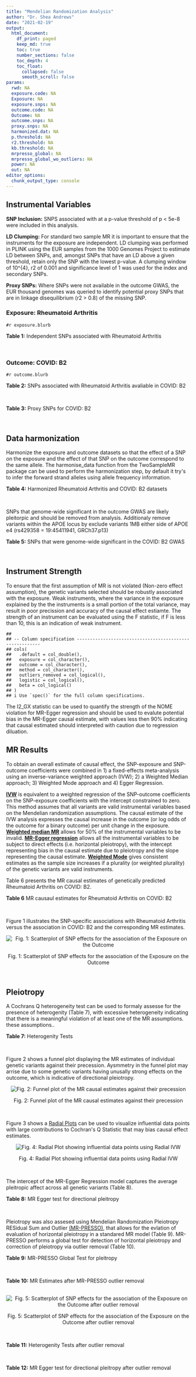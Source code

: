 ```yaml
---
title: "Mendelian Randomization Analysis"
author: "Dr. Shea Andrews"
date: "2021-02-19"
output:
  html_document:
    df_print: paged
    keep_md: true
    toc: true
    number_sections: false
    toc_depth: 4
    toc_float:
      collapsed: false
      smooth_scroll: false
params:
  rwd: NA
  exposure.code: NA
  Exposure: NA
  exposure.snps: NA
  outcome.code: NA
  Outcome: NA
  outcome.snps: NA
  proxy.snps: NA
  harmonized.dat: NA
  p.threshold: NA
  r2.threshold: NA
  kb.threshold: NA
  mrpresso_global: NA
  mrpresso_global_wo_outliers: NA
  power: NA
  out: NA
editor_options:
  chunk_output_type: console
---
```







## Instrumental Variables
**SNP Inclusion:** SNPS associated with at a p-value threshold of p < 5e-8 were included in this analysis.
<br>

**LD Clumping:** For standard two sample MR it is important to ensure that the instruments for the exposure are independent. LD clumping was performed in PLINK using the EUR samples from the 1000 Genomes Project to estimate LD between SNPs, and, amongst SNPs that have an LD above a given threshold, retain only the SNP with the lowest p-value. A clumping window of 10^{4}, r2 of 0.001 and significance level of 1 was used for the index and secondary SNPs.
<br>

**Proxy SNPs:** Where SNPs were not available in the outcome GWAS, the EUR thousand genomes was queried to identify potential proxy SNPs that are in linkage disequilibrium (r2 > 0.8) of the missing SNP.
<br>

### Exposure: Rheumatoid Arthritis
`#r exposure.blurb`
<br>

**Table 1:** Independent SNPs associated with Rheumatoid Arthritis
<div data-pagedtable="false">
  <script data-pagedtable-source type="application/json">
{"columns":[{"label":["SNP"],"name":[1],"type":["chr"],"align":["left"]},{"label":["CHROM"],"name":[2],"type":["dbl"],"align":["right"]},{"label":["POS"],"name":[3],"type":["dbl"],"align":["right"]},{"label":["REF"],"name":[4],"type":["chr"],"align":["left"]},{"label":["ALT"],"name":[5],"type":["chr"],"align":["left"]},{"label":["AF"],"name":[6],"type":["dbl"],"align":["right"]},{"label":["BETA"],"name":[7],"type":["dbl"],"align":["right"]},{"label":["SE"],"name":[8],"type":["dbl"],"align":["right"]},{"label":["Z"],"name":[9],"type":["dbl"],"align":["right"]},{"label":["P"],"name":[10],"type":["dbl"],"align":["right"]},{"label":["N"],"name":[11],"type":["dbl"],"align":["right"]},{"label":["TRAIT"],"name":[12],"type":["chr"],"align":["left"]}],"data":[{"1":"rs187786174","2":"1","3":"2523811","4":"G","5":"A","6":"0.0204778","7":"-0.11653382","8":"0.015306122","9":"-7.613543","10":"2.2e-10","11":"58284","12":"Rheumatoid_Arthritis"},{"1":"rs2240336","2":"1","3":"17674402","4":"C","5":"T","6":"0.3954930","7":"-0.10536052","8":"0.015306122","9":"-6.883554","10":"1.4e-09","11":"58284","12":"Rheumatoid_Arthritis"},{"1":"rs28411352","2":"1","3":"38278579","4":"C","5":"T","6":"0.2434500","7":"0.10436002","8":"0.022959184","9":"4.545458","10":"5.2e-09","11":"58284","12":"Rheumatoid_Arthritis"},{"1":"rs2476601","2":"1","3":"114377568","4":"A","5":"G","6":"0.8679250","7":"-0.59332700","8":"0.043367347","9":"-13.681400","10":"1.6e-149","11":"58284","12":"Rheumatoid_Arthritis"},{"1":"rs61828284","2":"1","3":"173299743","4":"C","5":"T","6":"0.0550693","7":"-0.19845094","8":"0.028061224","9":"-7.072070","10":"8.7e-09","11":"58284","12":"Rheumatoid_Arthritis"},{"1":"rs34695944","2":"2","3":"61124850","4":"T","5":"C","6":"0.3807150","7":"0.11653400","8":"0.015306122","9":"7.613540","10":"4.4e-14","11":"58284","12":"Rheumatoid_Arthritis"},{"1":"rs2661798","2":"2","3":"65635688","4":"A","5":"T","6":"0.3834450","7":"0.09431070","8":"0.015306122","9":"6.161630","10":"1.1e-09","11":"58284","12":"Rheumatoid_Arthritis"},{"1":"rs9653442","2":"2","3":"100825367","4":"C","5":"T","6":"0.5316020","7":"-0.10536052","8":"0.015306122","9":"-6.883554","10":"3.6e-12","11":"58284","12":"Rheumatoid_Arthritis"},{"1":"rs13426947","2":"2","3":"191933254","4":"G","5":"A","6":"0.1827410","7":"0.13102826","8":"0.022959184","9":"5.707009","10":"2.4e-12","11":"58284","12":"Rheumatoid_Arthritis"},{"1":"rs3087243","2":"2","3":"204738919","4":"G","5":"A","6":"0.3997100","7":"-0.13926207","8":"0.015306122","9":"-9.098455","10":"9.2e-20","11":"58284","12":"Rheumatoid_Arthritis"},{"1":"rs4452313","2":"3","3":"17047032","4":"A","5":"T","6":"0.2911230","7":"0.10536100","8":"0.015306122","9":"6.883550","10":"2.7e-10","11":"58284","12":"Rheumatoid_Arthritis"},{"1":"rs9310852","2":"3","3":"27784997","4":"A","5":"G","6":"0.4663500","7":"0.08338160","8":"0.015306122","9":"5.447600","10":"3.2e-08","11":"58284","12":"Rheumatoid_Arthritis"},{"1":"rs73081554","2":"3","3":"58302935","4":"C","5":"T","6":"0.0746377","7":"0.16551444","8":"0.035714286","9":"4.634404","10":"4.7e-08","11":"58284","12":"Rheumatoid_Arthritis"},{"1":"rs34046593","2":"4","3":"26111593","4":"G","5":"A","6":"0.2991580","7":"0.13976194","8":"0.020408163","9":"6.848335","10":"9.2e-17","11":"58284","12":"Rheumatoid_Arthritis"},{"1":"rs7731626","2":"5","3":"55444683","4":"G","5":"A","6":"0.3155110","7":"-0.19845094","8":"0.017857143","9":"-11.113253","10":"7.9e-23","11":"58284","12":"Rheumatoid_Arthritis"},{"1":"rs2561477","2":"5","3":"102608924","4":"G","5":"A","6":"0.3092130","7":"-0.10536052","8":"0.015306122","9":"-6.883554","10":"5.2e-10","11":"58284","12":"Rheumatoid_Arthritis"},{"1":"rs75599496","2":"6","3":"29205139","4":"G","5":"A","6":"0.0732724","7":"0.26236426","8":"0.038265306","9":"6.856453","10":"9.3e-18","11":"58284","12":"Rheumatoid_Arthritis"},{"1":"rs73432769","2":"6","3":"30716170","4":"C","5":"T","6":"0.0184850","7":"0.35065687","8":"0.066326531","9":"5.286827","10":"2.3e-13","11":"58284","12":"Rheumatoid_Arthritis"},{"1":"rs7754520","2":"6","3":"31906505","4":"C","5":"T","6":"0.0691295","7":"-0.57981850","8":"0.017857143","9":"-32.469836","10":"2.5e-75","11":"58284","12":"Rheumatoid_Arthritis"},{"1":"rs9296009","2":"6","3":"32114515","4":"A","5":"T","6":"0.1878170","7":"0.59783700","8":"0.007653061","9":"78.117400","10":"1.0e-250","11":"58284","12":"Rheumatoid_Arthritis"},{"1":"rs2858329","2":"6","3":"32658801","4":"A","5":"G","6":"0.4728350","7":"0.47803600","8":"0.010204082","9":"46.847500","10":"4.9e-204","11":"58284","12":"Rheumatoid_Arthritis"},{"1":"rs9277398","2":"6","3":"33051280","4":"T","5":"C","6":"0.2576700","7":"-0.35065700","8":"0.025510204","9":"-13.745700","10":"1.3e-86","11":"58284","12":"Rheumatoid_Arthritis"},{"1":"rs9277956","2":"6","3":"33211790","4":"G","5":"C","6":"0.1124360","7":"0.24846100","8":"0.017857143","9":"13.913800","10":"1.1e-32","11":"58284","12":"Rheumatoid_Arthritis"},{"1":"rs3799963","2":"6","3":"44231479","4":"G","5":"C","6":"0.0456204","7":"0.28768200","8":"0.038265306","9":"7.518090","10":"3.3e-08","11":"58284","12":"Rheumatoid_Arthritis"},{"1":"rs17264332","2":"6","3":"138005515","4":"A","5":"G","6":"0.2031930","7":"0.16251900","8":"0.015306122","9":"10.617900","10":"7.1e-19","11":"58284","12":"Rheumatoid_Arthritis"},{"1":"rs212389","2":"6","3":"159489791","4":"G","5":"A","6":"0.6965900","7":"0.09531018","8":"0.017857143","9":"5.337370","10":"1.1e-09","11":"58284","12":"Rheumatoid_Arthritis"},{"1":"rs1571878","2":"6","3":"167540842","4":"C","5":"T","6":"0.5631370","7":"-0.11653382","8":"0.012755102","9":"-9.136251","10":"4.9e-15","11":"58284","12":"Rheumatoid_Arthritis"},{"1":"rs3778753","2":"7","3":"128580042","4":"A","5":"G","6":"0.4340900","7":"0.11653400","8":"0.012755102","9":"9.136250","10":"4.2e-12","11":"58284","12":"Rheumatoid_Arthritis"},{"1":"rs11574914","2":"9","3":"34710338","4":"G","5":"A","6":"0.2992700","7":"0.12221763","8":"0.017857143","9":"6.844187","10":"1.5e-13","11":"58284","12":"Rheumatoid_Arthritis"},{"1":"rs10985070","2":"9","3":"123636121","4":"C","5":"A","6":"0.5272530","7":"-0.08338161","8":"0.015306122","9":"-5.447598","10":"1.7e-08","11":"58284","12":"Rheumatoid_Arthritis"},{"1":"rs706778","2":"10","3":"6098949","4":"C","5":"T","6":"0.4382760","7":"0.10436002","8":"0.017857143","9":"5.844161","10":"7.1e-12","11":"58284","12":"Rheumatoid_Arthritis"},{"1":"rs537544","2":"10","3":"8108382","4":"C","5":"T","6":"0.6293170","7":"-0.11653382","8":"0.015306122","9":"-7.613543","10":"8.0e-11","11":"58284","12":"Rheumatoid_Arthritis"},{"1":"rs12764378","2":"10","3":"63800004","4":"G","5":"A","6":"0.1825770","7":"0.13102826","8":"0.020408163","9":"6.420385","10":"1.9e-13","11":"58284","12":"Rheumatoid_Arthritis"},{"1":"rs10790268","2":"11","3":"118729391","4":"A","5":"G","6":"0.7762200","7":"0.16251900","8":"0.017857143","9":"9.101060","10":"3.3e-15","11":"58284","12":"Rheumatoid_Arthritis"},{"1":"rs9603608","2":"13","3":"40318819","4":"A","5":"C","6":"0.3852190","7":"-0.10436000","8":"0.017857143","9":"-5.844160","10":"7.6e-11","11":"58284","12":"Rheumatoid_Arthritis"},{"1":"rs8032939","2":"15","3":"38834033","4":"T","5":"C","6":"0.2649730","7":"0.11653400","8":"0.015306122","9":"7.613540","10":"2.4e-12","11":"58284","12":"Rheumatoid_Arthritis"},{"1":"rs8026898","2":"15","3":"69991417","4":"G","5":"A","6":"0.2595490","7":"0.14842001","8":"0.017857143","9":"8.311520","10":"2.4e-17","11":"58284","12":"Rheumatoid_Arthritis"},{"1":"rs13330176","2":"16","3":"86019087","4":"T","5":"A","6":"0.2022250","7":"0.11332869","8":"0.022959184","9":"4.936094","10":"9.0e-09","11":"58284","12":"Rheumatoid_Arthritis"},{"1":"rs59716545","2":"17","3":"38031857","4":"T","5":"G","6":"0.4167600","7":"0.09431070","8":"0.015306122","9":"6.161630","10":"2.0e-09","11":"58284","12":"Rheumatoid_Arthritis"},{"1":"rs592390","2":"18","3":"12822314","4":"T","5":"C","6":"0.4455140","7":"-0.09531020","8":"0.017857143","9":"-5.337370","10":"3.8e-09","11":"58284","12":"Rheumatoid_Arthritis"},{"1":"rs74956615","2":"19","3":"10427721","4":"T","5":"A","6":"0.0428850","7":"-0.37106368","8":"0.033163265","9":"-11.188997","10":"3.3e-16","11":"58284","12":"Rheumatoid_Arthritis"},{"1":"rs4239702","2":"20","3":"44749251","4":"T","5":"C","6":"0.7548950","7":"0.13926200","8":"0.015306122","9":"9.098460","10":"4.2e-14","11":"58284","12":"Rheumatoid_Arthritis"},{"1":"rs8133843","2":"21","3":"36738242","4":"G","5":"A","6":"0.6307830","7":"0.09531018","8":"0.020408163","9":"4.670199","10":"6.0e-09","11":"58284","12":"Rheumatoid_Arthritis"},{"1":"rs225433","2":"21","3":"43809418","4":"C","5":"G","6":"0.2398330","7":"-0.12783337","8":"0.020408163","9":"-6.263835","10":"1.8e-08","11":"58284","12":"Rheumatoid_Arthritis"},{"1":"rs2069235","2":"22","3":"39747780","4":"G","5":"A","6":"0.3169090","7":"0.10436002","8":"0.017857143","9":"5.844161","10":"3.0e-10","11":"58284","12":"Rheumatoid_Arthritis"}],"options":{"columns":{"min":{},"max":[10]},"rows":{"min":[10],"max":[10]},"pages":{}}}
  </script>
</div>
<br>

### Outcome: COVID: B2
`#r outcome.blurb`
<br>

**Table 2:** SNPs associated with Rheumatoid Arthritis avaliable in COVID: B2
<div data-pagedtable="false">
  <script data-pagedtable-source type="application/json">
{"columns":[{"label":["SNP"],"name":[1],"type":["chr"],"align":["left"]},{"label":["CHROM"],"name":[2],"type":["dbl"],"align":["right"]},{"label":["POS"],"name":[3],"type":["dbl"],"align":["right"]},{"label":["REF"],"name":[4],"type":["chr"],"align":["left"]},{"label":["ALT"],"name":[5],"type":["chr"],"align":["left"]},{"label":["AF"],"name":[6],"type":["dbl"],"align":["right"]},{"label":["BETA"],"name":[7],"type":["dbl"],"align":["right"]},{"label":["SE"],"name":[8],"type":["dbl"],"align":["right"]},{"label":["Z"],"name":[9],"type":["dbl"],"align":["right"]},{"label":["P"],"name":[10],"type":["dbl"],"align":["right"]},{"label":["N"],"name":[11],"type":["dbl"],"align":["right"]},{"label":["TRAIT"],"name":[12],"type":["chr"],"align":["left"]}],"data":[{"1":"rs2240336","2":"1","3":"17674402","4":"C","5":"T","6":"0.41500","7":"0.02894000","8":"0.020266","9":"1.42800750","10":"1.533e-01","11":"1557411","12":"COVID_B2__EUR_w/o_UKBB"},{"1":"rs28411352","2":"1","3":"38278579","4":"C","5":"T","6":"0.25710","7":"-0.07038800","8":"0.023744","9":"-2.96445418","10":"3.032e-03","11":"1557411","12":"COVID_B2__EUR_w/o_UKBB"},{"1":"rs2476601","2":"1","3":"114377568","4":"A","5":"G","6":"0.88150","7":"-0.00410340","8":"0.037899","9":"-0.10827199","10":"9.138e-01","11":"1554809","12":"COVID_B2__EUR_w/o_UKBB"},{"1":"rs61828284","2":"1","3":"173299743","4":"C","5":"T","6":"0.07171","7":"0.03184500","8":"0.039204","9":"0.81228956","10":"4.166e-01","11":"1556790","12":"COVID_B2__EUR_w/o_UKBB"},{"1":"rs34695944","2":"2","3":"61124850","4":"T","5":"C","6":"0.36140","7":"-0.01374700","8":"0.020805","9":"-0.66075463","10":"5.088e-01","11":"1557411","12":"COVID_B2__EUR_w/o_UKBB"},{"1":"rs2661798","2":"2","3":"65635688","4":"A","5":"T","6":"0.42630","7":"-0.05113900","8":"0.023510","9":"-2.17520204","10":"2.962e-02","11":"1546734","12":"COVID_B2__EUR_w/o_UKBB"},{"1":"rs9653442","2":"2","3":"100825367","4":"C","5":"T","6":"0.53450","7":"-0.03000300","8":"0.020086","9":"-1.49372697","10":"1.352e-01","11":"1557411","12":"COVID_B2__EUR_w/o_UKBB"},{"1":"rs13426947","2":"2","3":"191933254","4":"G","5":"A","6":"0.20060","7":"0.01735200","8":"0.025041","9":"0.69294357","10":"4.883e-01","11":"1557411","12":"COVID_B2__EUR_w/o_UKBB"},{"1":"rs3087243","2":"2","3":"204738919","4":"G","5":"A","6":"0.41410","7":"-0.03415200","8":"0.019984","9":"-1.70896717","10":"8.746e-02","11":"1556798","12":"COVID_B2__EUR_w/o_UKBB"},{"1":"rs4452313","2":"3","3":"17047032","4":"A","5":"T","6":"0.29760","7":"-0.02156400","8":"0.021537","9":"-1.00125366","10":"3.167e-01","11":"1557411","12":"COVID_B2__EUR_w/o_UKBB"},{"1":"rs9310852","2":"3","3":"27784997","4":"A","5":"G","6":"0.46250","7":"-0.00385770","8":"0.022968","9":"-0.16795977","10":"8.666e-01","11":"1547355","12":"COVID_B2__EUR_w/o_UKBB"},{"1":"rs73081554","2":"3","3":"58302935","4":"C","5":"T","6":"0.06874","7":"-0.02933700","8":"0.048565","9":"-0.60407701","10":"5.458e-01","11":"1547355","12":"COVID_B2__EUR_w/o_UKBB"},{"1":"rs34046593","2":"4","3":"26111593","4":"G","5":"A","6":"0.29980","7":"0.03094600","8":"0.024306","9":"1.27318358","10":"2.029e-01","11":"1547355","12":"COVID_B2__EUR_w/o_UKBB"},{"1":"rs7731626","2":"5","3":"55444683","4":"G","5":"A","6":"0.35440","7":"0.00047532","8":"0.021404","9":"0.02220706","10":"9.823e-01","11":"1556177","12":"COVID_B2__EUR_w/o_UKBB"},{"1":"rs2561477","2":"5","3":"102608924","4":"G","5":"A","6":"0.31260","7":"0.01215700","8":"0.024499","9":"0.49622434","10":"6.197e-01","11":"1547355","12":"COVID_B2__EUR_w/o_UKBB"},{"1":"rs75599496","2":"6","3":"29205139","4":"G","5":"A","6":"0.06636","7":"-0.02868000","8":"0.045501","9":"-0.63031582","10":"5.285e-01","11":"1557411","12":"COVID_B2__EUR_w/o_UKBB"},{"1":"rs73432769","2":"6","3":"30716170","4":"C","5":"T","6":"0.02296","7":"0.04534000","8":"0.064339","9":"0.70470477","10":"4.810e-01","11":"1557411","12":"COVID_B2__EUR_w/o_UKBB"},{"1":"rs7754520","2":"6","3":"31906505","4":"C","5":"T","6":"0.08530","7":"0.03086500","8":"0.034632","9":"0.89122777","10":"3.728e-01","11":"1556798","12":"COVID_B2__EUR_w/o_UKBB"},{"1":"rs9296009","2":"6","3":"32114515","4":"A","5":"T","6":"0.20770","7":"0.00922050","8":"0.030247","9":"0.30484015","10":"7.605e-01","11":"1547355","12":"COVID_B2__EUR_w/o_UKBB"},{"1":"rs9277398","2":"6","3":"33051280","4":"T","5":"C","6":"0.28760","7":"0.04561800","8":"0.026159","9":"1.74387400","10":"8.117e-02","11":"1543793","12":"COVID_B2__EUR_w/o_UKBB"},{"1":"rs9277956","2":"6","3":"33211790","4":"G","5":"C","6":"0.14580","7":"-0.00423170","8":"0.032223","9":"-0.13132545","10":"8.955e-01","11":"1308023","12":"COVID_B2__EUR_w/o_UKBB"},{"1":"rs3799963","2":"6","3":"44231479","4":"G","5":"C","6":"0.04596","7":"-0.06932200","8":"0.062087","9":"-1.11653003","10":"2.642e-01","11":"1546742","12":"COVID_B2__EUR_w/o_UKBB"},{"1":"rs17264332","2":"6","3":"138005515","4":"A","5":"G","6":"0.20130","7":"-0.01238600","8":"0.024989","9":"-0.49565809","10":"6.201e-01","11":"1557411","12":"COVID_B2__EUR_w/o_UKBB"},{"1":"rs212389","2":"6","3":"159489791","4":"G","5":"A","6":"0.64570","7":"0.01298700","8":"0.020885","9":"0.62183385","10":"5.341e-01","11":"1556798","12":"COVID_B2__EUR_w/o_UKBB"},{"1":"rs1571878","2":"6","3":"167540842","4":"C","5":"T","6":"0.55510","7":"-0.01472700","8":"0.020384","9":"-0.72247841","10":"4.700e-01","11":"1556790","12":"COVID_B2__EUR_w/o_UKBB"},{"1":"rs3778753","2":"7","3":"128580042","4":"A","5":"G","6":"0.46040","7":"0.01778200","8":"0.023411","9":"0.75955747","10":"4.475e-01","11":"1546742","12":"COVID_B2__EUR_w/o_UKBB"},{"1":"rs11574914","2":"9","3":"34710338","4":"G","5":"A","6":"0.31760","7":"-0.01230800","8":"0.024761","9":"-0.49707201","10":"6.191e-01","11":"1529761","12":"COVID_B2__EUR_w/o_UKBB"},{"1":"rs10985070","2":"9","3":"123636121","4":"C","5":"A","6":"0.55540","7":"0.04156400","8":"0.023030","9":"1.80477638","10":"7.111e-02","11":"1547355","12":"COVID_B2__EUR_w/o_UKBB"},{"1":"rs706778","2":"10","3":"6098949","4":"C","5":"T","6":"0.43040","7":"0.02217100","8":"0.020283","9":"1.09308288","10":"2.744e-01","11":"1557411","12":"COVID_B2__EUR_w/o_UKBB"},{"1":"rs537544","2":"10","3":"8108382","4":"C","5":"T","6":"0.61600","7":"0.00437910","8":"0.024061","9":"0.18199992","10":"8.556e-01","11":"1546121","12":"COVID_B2__EUR_w/o_UKBB"},{"1":"rs12764378","2":"10","3":"63800004","4":"G","5":"A","6":"0.21090","7":"-0.01771400","8":"0.023749","9":"-0.74588404","10":"4.557e-01","11":"1557411","12":"COVID_B2__EUR_w/o_UKBB"},{"1":"rs10790268","2":"11","3":"118729391","4":"A","5":"G","6":"0.80180","7":"-0.01062300","8":"0.026064","9":"-0.40757366","10":"6.836e-01","11":"1554795","12":"COVID_B2__EUR_w/o_UKBB"},{"1":"rs9603608","2":"13","3":"40318819","4":"A","5":"C","6":"0.34730","7":"-0.02857400","8":"0.022009","9":"-1.29828706","10":"1.942e-01","11":"1554795","12":"COVID_B2__EUR_w/o_UKBB"},{"1":"rs8032939","2":"15","3":"38834033","4":"T","5":"C","6":"0.25270","7":"-0.02356800","8":"0.022832","9":"-1.03223546","10":"3.020e-01","11":"1557411","12":"COVID_B2__EUR_w/o_UKBB"},{"1":"rs8026898","2":"15","3":"69991417","4":"G","5":"A","6":"0.26910","7":"0.01192300","8":"0.022507","9":"0.52974630","10":"5.963e-01","11":"1557411","12":"COVID_B2__EUR_w/o_UKBB"},{"1":"rs13330176","2":"16","3":"86019087","4":"T","5":"A","6":"0.21810","7":"0.01597400","8":"0.027893","9":"0.57268849","10":"5.668e-01","11":"1547355","12":"COVID_B2__EUR_w/o_UKBB"},{"1":"rs59716545","2":"17","3":"38031857","4":"T","5":"G","6":"0.45160","7":"0.02946500","8":"0.020894","9":"1.41021346","10":"1.585e-01","11":"847860","12":"COVID_B2__EUR_w/o_UKBB"},{"1":"rs592390","2":"18","3":"12822314","4":"T","5":"C","6":"0.45280","7":"0.02667000","8":"0.020221","9":"1.31892587","10":"1.872e-01","11":"1557411","12":"COVID_B2__EUR_w/o_UKBB"},{"1":"rs74956615","2":"19","3":"10427721","4":"T","5":"A","6":"0.04798","7":"0.34195000","8":"0.046164","9":"7.40728706","10":"1.290e-13","11":"1264172","12":"COVID_B2__EUR_w/o_UKBB"},{"1":"rs4239702","2":"20","3":"44749251","4":"T","5":"C","6":"0.72070","7":"-0.00062131","8":"0.021995","9":"-0.02824778","10":"9.775e-01","11":"1557411","12":"COVID_B2__EUR_w/o_UKBB"},{"1":"rs8133843","2":"21","3":"36738242","4":"G","5":"A","6":"0.61870","7":"0.03377600","8":"0.023704","9":"1.42490719","10":"1.542e-01","11":"1546734","12":"COVID_B2__EUR_w/o_UKBB"},{"1":"rs225433","2":"21","3":"43809418","4":"C","5":"G","6":"0.22010","7":"-0.04377200","8":"0.032837","9":"-1.33300850","10":"1.825e-01","11":"1525911","12":"COVID_B2__EUR_w/o_UKBB"},{"1":"rs2069235","2":"22","3":"39747780","4":"G","5":"A","6":"0.30030","7":"-0.01777000","8":"0.022189","9":"-0.80084727","10":"4.232e-01","11":"1557411","12":"COVID_B2__EUR_w/o_UKBB"},{"1":"rs187786174","2":"NA","3":"NA","4":"NA","5":"NA","6":"NA","7":"NA","8":"NA","9":"NA","10":"NA","11":"NA","12":"NA"},{"1":"rs2858329","2":"NA","3":"NA","4":"NA","5":"NA","6":"NA","7":"NA","8":"NA","9":"NA","10":"NA","11":"NA","12":"NA"}],"options":{"columns":{"min":{},"max":[10]},"rows":{"min":[10],"max":[10]},"pages":{}}}
  </script>
</div>
<br>

**Table 3:** Proxy SNPs for COVID: B2
<div data-pagedtable="false">
  <script data-pagedtable-source type="application/json">
{"columns":[{"label":["target_snp"],"name":[1],"type":["chr"],"align":["left"]},{"label":["proxy_snp"],"name":[2],"type":["chr"],"align":["left"]},{"label":["ld.r2"],"name":[3],"type":["dbl"],"align":["right"]},{"label":["Dprime"],"name":[4],"type":["dbl"],"align":["right"]},{"label":["PHASE"],"name":[5],"type":["chr"],"align":["left"]},{"label":["X12"],"name":[6],"type":["lgl"],"align":["right"]},{"label":["CHROM"],"name":[7],"type":["dbl"],"align":["right"]},{"label":["POS"],"name":[8],"type":["dbl"],"align":["right"]},{"label":["REF.proxy"],"name":[9],"type":["chr"],"align":["left"]},{"label":["ALT.proxy"],"name":[10],"type":["chr"],"align":["left"]},{"label":["AF"],"name":[11],"type":["dbl"],"align":["right"]},{"label":["BETA"],"name":[12],"type":["dbl"],"align":["right"]},{"label":["SE"],"name":[13],"type":["dbl"],"align":["right"]},{"label":["Z"],"name":[14],"type":["dbl"],"align":["right"]},{"label":["P"],"name":[15],"type":["dbl"],"align":["right"]},{"label":["N"],"name":[16],"type":["dbl"],"align":["right"]},{"label":["TRAIT"],"name":[17],"type":["chr"],"align":["left"]},{"label":["ref"],"name":[18],"type":["chr"],"align":["left"]},{"label":["ref.proxy"],"name":[19],"type":["chr"],"align":["left"]},{"label":["alt"],"name":[20],"type":["chr"],"align":["left"]},{"label":["alt.proxy"],"name":[21],"type":["chr"],"align":["left"]},{"label":["ALT"],"name":[22],"type":["chr"],"align":["left"]},{"label":["REF"],"name":[23],"type":["chr"],"align":["left"]},{"label":["proxy.outcome"],"name":[24],"type":["lgl"],"align":["right"]}],"data":[{"1":"rs187786174","2":"rs745368","3":"0.990767","4":"1","5":"AT/GC","6":"NA","7":"1","8":"2524205","9":"C","10":"T","11":"0.3208","12":"0.002967","13":"0.022345","14":"0.1327814","15":"0.8944","16":"1554182","17":"COVID_B2__EUR_w/o_UKBB","18":"A","19":"T","20":"G","21":"C","22":"A","23":"G","24":"TRUE"},{"1":"rs2858329","2":"rs9275101","3":"0.988131","4":"1","5":"AG/GA","6":"NA","7":"6","8":"32649355","9":"G","10":"A","11":"0.4667","12":"-0.021067","13":"0.024265","14":"-0.8682052","15":"0.3853","16":"1543793","17":"COVID_B2__EUR_w/o_UKBB","18":"A","19":"G","20":"G","21":"A","22":"G","23":"A","24":"TRUE"}],"options":{"columns":{"min":{},"max":[10]},"rows":{"min":[10],"max":[10]},"pages":{}}}
  </script>
</div>
<br>

## Data harmonization
Harmonize the exposure and outcome datasets so that the effect of a SNP on the exposure and the effect of that SNP on the outcome correspond to the same allele. The harmonise_data function from the TwoSampleMR package can be used to perform the harmonization step, by default it try's to infer the forward strand alleles using allele frequency information.
<br>

**Table 4:** Harmonized Rheumatoid Arthritis and COVID: B2 datasets
<div data-pagedtable="false">
  <script data-pagedtable-source type="application/json">
{"columns":[{"label":["SNP"],"name":[1],"type":["chr"],"align":["left"]},{"label":["effect_allele.exposure"],"name":[2],"type":["chr"],"align":["left"]},{"label":["other_allele.exposure"],"name":[3],"type":["chr"],"align":["left"]},{"label":["effect_allele.outcome"],"name":[4],"type":["chr"],"align":["left"]},{"label":["other_allele.outcome"],"name":[5],"type":["chr"],"align":["left"]},{"label":["beta.exposure"],"name":[6],"type":["dbl"],"align":["right"]},{"label":["beta.outcome"],"name":[7],"type":["dbl"],"align":["right"]},{"label":["eaf.exposure"],"name":[8],"type":["dbl"],"align":["right"]},{"label":["eaf.outcome"],"name":[9],"type":["dbl"],"align":["right"]},{"label":["remove"],"name":[10],"type":["lgl"],"align":["right"]},{"label":["palindromic"],"name":[11],"type":["lgl"],"align":["right"]},{"label":["ambiguous"],"name":[12],"type":["lgl"],"align":["right"]},{"label":["id.outcome"],"name":[13],"type":["chr"],"align":["left"]},{"label":["chr.outcome"],"name":[14],"type":["dbl"],"align":["right"]},{"label":["pos.outcome"],"name":[15],"type":["dbl"],"align":["right"]},{"label":["se.outcome"],"name":[16],"type":["dbl"],"align":["right"]},{"label":["z.outcome"],"name":[17],"type":["dbl"],"align":["right"]},{"label":["pval.outcome"],"name":[18],"type":["dbl"],"align":["right"]},{"label":["samplesize.outcome"],"name":[19],"type":["dbl"],"align":["right"]},{"label":["outcome"],"name":[20],"type":["chr"],"align":["left"]},{"label":["mr_keep.outcome"],"name":[21],"type":["lgl"],"align":["right"]},{"label":["pval_origin.outcome"],"name":[22],"type":["chr"],"align":["left"]},{"label":["chr.exposure"],"name":[23],"type":["dbl"],"align":["right"]},{"label":["pos.exposure"],"name":[24],"type":["dbl"],"align":["right"]},{"label":["se.exposure"],"name":[25],"type":["dbl"],"align":["right"]},{"label":["z.exposure"],"name":[26],"type":["dbl"],"align":["right"]},{"label":["pval.exposure"],"name":[27],"type":["dbl"],"align":["right"]},{"label":["samplesize.exposure"],"name":[28],"type":["dbl"],"align":["right"]},{"label":["exposure"],"name":[29],"type":["chr"],"align":["left"]},{"label":["mr_keep.exposure"],"name":[30],"type":["lgl"],"align":["right"]},{"label":["pval_origin.exposure"],"name":[31],"type":["chr"],"align":["left"]},{"label":["id.exposure"],"name":[32],"type":["chr"],"align":["left"]},{"label":["action"],"name":[33],"type":["dbl"],"align":["right"]},{"label":["mr_keep"],"name":[34],"type":["lgl"],"align":["right"]},{"label":["pt"],"name":[35],"type":["dbl"],"align":["right"]},{"label":["pleitropy_keep"],"name":[36],"type":["lgl"],"align":["right"]},{"label":["mrpresso_RSSobs"],"name":[37],"type":["dbl"],"align":["right"]},{"label":["mrpresso_pval"],"name":[38],"type":["chr"],"align":["left"]},{"label":["mrpresso_keep"],"name":[39],"type":["lgl"],"align":["right"]}],"data":[{"1":"rs10790268","2":"G","3":"A","4":"G","5":"A","6":"0.16251900","7":"-0.01062300","8":"0.7762200","9":"0.80180","10":"FALSE","11":"FALSE","12":"FALSE","13":"17Xkwi","14":"11","15":"118729391","16":"0.026064","17":"-0.40757366","18":"6.836e-01","19":"1554795","20":"covidhgi2020B2v5alleurLeaveUKBB","21":"TRUE","22":"reported","23":"11","24":"118729391","25":"0.017857143","26":"9.101060","27":"3.3e-15","28":"58284","29":"Okada2014rartis","30":"TRUE","31":"reported","32":"WipfTq","33":"2","34":"TRUE","35":"5e-08","36":"TRUE","37":"1.472388e-05","38":"1","39":"TRUE"},{"1":"rs10985070","2":"A","3":"C","4":"A","5":"C","6":"-0.08338161","7":"0.04156400","8":"0.5272530","9":"0.55540","10":"FALSE","11":"FALSE","12":"FALSE","13":"17Xkwi","14":"9","15":"123636121","16":"0.023030","17":"1.80477638","18":"7.111e-02","19":"1547355","20":"covidhgi2020B2v5alleurLeaveUKBB","21":"TRUE","22":"reported","23":"9","24":"123636121","25":"0.015306122","26":"-5.447598","27":"1.7e-08","28":"58284","29":"Okada2014rartis","30":"TRUE","31":"reported","32":"WipfTq","33":"2","34":"TRUE","35":"5e-08","36":"TRUE","37":"1.462581e-03","38":"1","39":"TRUE"},{"1":"rs11574914","2":"A","3":"G","4":"A","5":"G","6":"0.12221763","7":"-0.01230800","8":"0.2992700","9":"0.31760","10":"FALSE","11":"FALSE","12":"FALSE","13":"17Xkwi","14":"9","15":"34710338","16":"0.024761","17":"-0.49707201","18":"6.191e-01","19":"1529761","20":"covidhgi2020B2v5alleurLeaveUKBB","21":"TRUE","22":"reported","23":"9","24":"34710338","25":"0.017857143","26":"6.844187","27":"1.5e-13","28":"58284","29":"Okada2014rartis","30":"TRUE","31":"reported","32":"WipfTq","33":"2","34":"TRUE","35":"5e-08","36":"TRUE","37":"5.226109e-05","38":"1","39":"TRUE"},{"1":"rs12764378","2":"A","3":"G","4":"A","5":"G","6":"0.13102826","7":"-0.01771400","8":"0.1825770","9":"0.21090","10":"FALSE","11":"FALSE","12":"FALSE","13":"17Xkwi","14":"10","15":"63800004","16":"0.023749","17":"-0.74588404","18":"4.557e-01","19":"1557411","20":"covidhgi2020B2v5alleurLeaveUKBB","21":"TRUE","22":"reported","23":"10","24":"63800004","25":"0.020408163","26":"6.420385","27":"1.9e-13","28":"58284","29":"Okada2014rartis","30":"TRUE","31":"reported","32":"WipfTq","33":"2","34":"TRUE","35":"5e-08","36":"TRUE","37":"1.522746e-04","38":"1","39":"TRUE"},{"1":"rs13330176","2":"A","3":"T","4":"A","5":"T","6":"0.11332869","7":"0.01597400","8":"0.2022250","9":"0.21810","10":"FALSE","11":"TRUE","12":"FALSE","13":"17Xkwi","14":"16","15":"86019087","16":"0.027893","17":"0.57268849","18":"5.668e-01","19":"1547355","20":"covidhgi2020B2v5alleurLeaveUKBB","21":"TRUE","22":"reported","23":"16","24":"86019087","25":"0.022959184","26":"4.936094","27":"9.0e-09","28":"58284","29":"Okada2014rartis","30":"TRUE","31":"reported","32":"WipfTq","33":"2","34":"TRUE","35":"5e-08","36":"TRUE","37":"4.358170e-04","38":"1","39":"TRUE"},{"1":"rs13426947","2":"A","3":"G","4":"A","5":"G","6":"0.13102826","7":"0.01735200","8":"0.1827410","9":"0.20060","10":"FALSE","11":"FALSE","12":"FALSE","13":"17Xkwi","14":"2","15":"191933254","16":"0.025041","17":"0.69294357","18":"4.883e-01","19":"1557411","20":"covidhgi2020B2v5alleurLeaveUKBB","21":"TRUE","22":"reported","23":"2","24":"191933254","25":"0.022959184","26":"5.707009","27":"2.4e-12","28":"58284","29":"Okada2014rartis","30":"TRUE","31":"reported","32":"WipfTq","33":"2","34":"TRUE","35":"5e-08","36":"TRUE","37":"5.340155e-04","38":"1","39":"TRUE"},{"1":"rs1571878","2":"T","3":"C","4":"T","5":"C","6":"-0.11653382","7":"-0.01472700","8":"0.5631370","9":"0.55510","10":"FALSE","11":"FALSE","12":"FALSE","13":"17Xkwi","14":"6","15":"167540842","16":"0.020384","17":"-0.72247841","18":"4.700e-01","19":"1556790","20":"covidhgi2020B2v5alleurLeaveUKBB","21":"TRUE","22":"reported","23":"6","24":"167540842","25":"0.012755102","26":"-9.136251","27":"4.9e-15","28":"58284","29":"Okada2014rartis","30":"TRUE","31":"reported","32":"WipfTq","33":"2","34":"TRUE","35":"5e-08","36":"TRUE","37":"3.952140e-04","38":"1","39":"TRUE"},{"1":"rs17264332","2":"G","3":"A","4":"G","5":"A","6":"0.16251900","7":"-0.01238600","8":"0.2031930","9":"0.20130","10":"FALSE","11":"FALSE","12":"FALSE","13":"17Xkwi","14":"6","15":"138005515","16":"0.024989","17":"-0.49565809","18":"6.201e-01","19":"1557411","20":"covidhgi2020B2v5alleurLeaveUKBB","21":"TRUE","22":"reported","23":"6","24":"138005515","25":"0.015306122","26":"10.617900","27":"7.1e-19","28":"58284","29":"Okada2014rartis","30":"TRUE","31":"reported","32":"WipfTq","33":"2","34":"TRUE","35":"5e-08","36":"TRUE","37":"3.174190e-05","38":"1","39":"TRUE"},{"1":"rs187786174","2":"A","3":"G","4":"A","5":"G","6":"-0.11653382","7":"0.00296700","8":"0.0204778","9":"0.32080","10":"FALSE","11":"FALSE","12":"FALSE","13":"17Xkwi","14":"1","15":"2524205","16":"0.022345","17":"0.13278138","18":"8.944e-01","19":"1554182","20":"covidhgi2020B2v5alleurLeaveUKBB","21":"TRUE","22":"reported","23":"1","24":"2523811","25":"0.015306122","26":"-7.613543","27":"2.2e-10","28":"58284","29":"Okada2014rartis","30":"TRUE","31":"reported","32":"WipfTq","33":"2","34":"TRUE","35":"5e-08","36":"TRUE","37":"3.840016e-06","38":"1","39":"TRUE"},{"1":"rs2069235","2":"A","3":"G","4":"A","5":"G","6":"0.10436002","7":"-0.01777000","8":"0.3169090","9":"0.30030","10":"FALSE","11":"FALSE","12":"FALSE","13":"17Xkwi","14":"22","15":"39747780","16":"0.022189","17":"-0.80084727","18":"4.232e-01","19":"1557411","20":"covidhgi2020B2v5alleurLeaveUKBB","21":"TRUE","22":"reported","23":"22","24":"39747780","25":"0.017857143","26":"5.844161","27":"3.0e-10","28":"58284","29":"Okada2014rartis","30":"TRUE","31":"reported","32":"WipfTq","33":"2","34":"TRUE","35":"5e-08","36":"TRUE","37":"1.819651e-04","38":"1","39":"TRUE"},{"1":"rs212389","2":"A","3":"G","4":"A","5":"G","6":"0.09531018","7":"0.01298700","8":"0.6965900","9":"0.64570","10":"FALSE","11":"FALSE","12":"FALSE","13":"17Xkwi","14":"6","15":"159489791","16":"0.020885","17":"0.62183385","18":"5.341e-01","19":"1556798","20":"covidhgi2020B2v5alleurLeaveUKBB","21":"TRUE","22":"reported","23":"6","24":"159489791","25":"0.017857143","26":"5.337370","27":"1.1e-09","28":"58284","29":"Okada2014rartis","30":"TRUE","31":"reported","32":"WipfTq","33":"2","34":"TRUE","35":"5e-08","36":"TRUE","37":"2.936168e-04","38":"1","39":"TRUE"},{"1":"rs2240336","2":"T","3":"C","4":"T","5":"C","6":"-0.10536052","7":"0.02894000","8":"0.3954930","9":"0.41500","10":"FALSE","11":"FALSE","12":"FALSE","13":"17Xkwi","14":"1","15":"17674402","16":"0.020266","17":"1.42800750","18":"1.533e-01","19":"1557411","20":"covidhgi2020B2v5alleurLeaveUKBB","21":"TRUE","22":"reported","23":"1","24":"17674402","25":"0.015306122","26":"-6.883554","27":"1.4e-09","28":"58284","29":"Okada2014rartis","30":"TRUE","31":"reported","32":"WipfTq","33":"2","34":"TRUE","35":"5e-08","36":"TRUE","37":"6.129613e-04","38":"1","39":"TRUE"},{"1":"rs225433","2":"G","3":"C","4":"G","5":"C","6":"-0.12783337","7":"-0.04377200","8":"0.2398330","9":"0.22010","10":"FALSE","11":"TRUE","12":"FALSE","13":"17Xkwi","14":"21","15":"43809418","16":"0.032837","17":"-1.33300850","18":"1.825e-01","19":"1525911","20":"covidhgi2020B2v5alleurLeaveUKBB","21":"TRUE","22":"reported","23":"21","24":"43809418","25":"0.020408163","26":"-6.263835","27":"1.8e-08","28":"58284","29":"Okada2014rartis","30":"TRUE","31":"reported","32":"WipfTq","33":"2","34":"TRUE","35":"5e-08","36":"TRUE","37":"2.444165e-03","38":"1","39":"TRUE"},{"1":"rs2476601","2":"G","3":"A","4":"G","5":"A","6":"-0.59332700","7":"-0.00410340","8":"0.8679250","9":"0.88150","10":"FALSE","11":"FALSE","12":"FALSE","13":"17Xkwi","14":"1","15":"114377568","16":"0.037899","17":"-0.10827199","18":"9.138e-01","19":"1554809","20":"covidhgi2020B2v5alleurLeaveUKBB","21":"TRUE","22":"reported","23":"1","24":"114377568","25":"0.043367347","26":"-13.681400","27":"1.6e-149","28":"58284","29":"Okada2014rartis","30":"TRUE","31":"reported","32":"WipfTq","33":"2","34":"TRUE","35":"5e-08","36":"TRUE","37":"1.028304e-03","38":"1","39":"TRUE"},{"1":"rs2561477","2":"A","3":"G","4":"A","5":"G","6":"-0.10536052","7":"0.01215700","8":"0.3092130","9":"0.31260","10":"FALSE","11":"FALSE","12":"FALSE","13":"17Xkwi","14":"5","15":"102608924","16":"0.024499","17":"0.49622434","18":"6.197e-01","19":"1547355","20":"covidhgi2020B2v5alleurLeaveUKBB","21":"TRUE","22":"reported","23":"5","24":"102608924","25":"0.015306122","26":"-6.883554","27":"5.2e-10","28":"58284","29":"Okada2014rartis","30":"TRUE","31":"reported","32":"WipfTq","33":"2","34":"TRUE","35":"5e-08","36":"TRUE","37":"6.046066e-05","38":"1","39":"TRUE"},{"1":"rs2661798","2":"T","3":"A","4":"T","5":"A","6":"0.09431070","7":"-0.05113900","8":"0.3834450","9":"0.42630","10":"FALSE","11":"TRUE","12":"TRUE","13":"17Xkwi","14":"2","15":"65635688","16":"0.023510","17":"-2.17520204","18":"2.962e-02","19":"1546734","20":"covidhgi2020B2v5alleurLeaveUKBB","21":"TRUE","22":"reported","23":"2","24":"65635688","25":"0.015306122","26":"6.161630","27":"1.1e-09","28":"58284","29":"Okada2014rartis","30":"TRUE","31":"reported","32":"WipfTq","33":"2","34":"FALSE","35":"5e-08","36":"TRUE","37":"NA","38":"NA","39":"NA"},{"1":"rs28411352","2":"T","3":"C","4":"T","5":"C","6":"0.10436002","7":"-0.07038800","8":"0.2434500","9":"0.25710","10":"FALSE","11":"FALSE","12":"FALSE","13":"17Xkwi","14":"1","15":"38278579","16":"0.023744","17":"-2.96445418","18":"3.032e-03","19":"1557411","20":"covidhgi2020B2v5alleurLeaveUKBB","21":"TRUE","22":"reported","23":"1","24":"38278579","25":"0.022959184","26":"4.545458","27":"5.2e-09","28":"58284","29":"Okada2014rartis","30":"TRUE","31":"reported","32":"WipfTq","33":"2","34":"TRUE","35":"5e-08","36":"TRUE","37":"4.419811e-03","38":"0.2376","39":"TRUE"},{"1":"rs2858329","2":"G","3":"A","4":"G","5":"A","6":"0.47803600","7":"-0.02106700","8":"0.4728350","9":"0.46670","10":"FALSE","11":"FALSE","12":"FALSE","13":"17Xkwi","14":"6","15":"32649355","16":"0.024265","17":"-0.86820523","18":"3.853e-01","19":"1543793","20":"covidhgi2020B2v5alleurLeaveUKBB","21":"TRUE","22":"reported","23":"6","24":"32658801","25":"0.010204082","26":"46.847500","27":"1.0e-200","28":"58284","29":"Okada2014rartis","30":"TRUE","31":"reported","32":"WipfTq","33":"2","34":"TRUE","35":"5e-08","36":"TRUE","37":"1.216552e-06","38":"1","39":"TRUE"},{"1":"rs3087243","2":"A","3":"G","4":"A","5":"G","6":"-0.13926207","7":"-0.03415200","8":"0.3997100","9":"0.41410","10":"FALSE","11":"FALSE","12":"FALSE","13":"17Xkwi","14":"2","15":"204738919","16":"0.019984","17":"-1.70896717","18":"8.746e-02","19":"1556798","20":"covidhgi2020B2v5alleurLeaveUKBB","21":"TRUE","22":"reported","23":"2","24":"204738919","25":"0.015306122","26":"-9.098455","27":"9.2e-20","28":"58284","29":"Okada2014rartis","30":"TRUE","31":"reported","32":"WipfTq","33":"2","34":"TRUE","35":"5e-08","36":"TRUE","37":"1.661926e-03","38":"1","39":"TRUE"},{"1":"rs34046593","2":"A","3":"G","4":"A","5":"G","6":"0.13976194","7":"0.03094600","8":"0.2991580","9":"0.29980","10":"FALSE","11":"FALSE","12":"FALSE","13":"17Xkwi","14":"4","15":"26111593","16":"0.024306","17":"1.27318358","18":"2.029e-01","19":"1547355","20":"covidhgi2020B2v5alleurLeaveUKBB","21":"TRUE","22":"reported","23":"4","24":"26111593","25":"0.020408163","26":"6.848335","27":"9.2e-17","28":"58284","29":"Okada2014rartis","30":"TRUE","31":"reported","32":"WipfTq","33":"2","34":"TRUE","35":"5e-08","36":"TRUE","37":"1.391172e-03","38":"1","39":"TRUE"},{"1":"rs34695944","2":"C","3":"T","4":"C","5":"T","6":"0.11653400","7":"-0.01374700","8":"0.3807150","9":"0.36140","10":"FALSE","11":"FALSE","12":"FALSE","13":"17Xkwi","14":"2","15":"61124850","16":"0.020805","17":"-0.66075463","18":"5.088e-01","19":"1557411","20":"covidhgi2020B2v5alleurLeaveUKBB","21":"TRUE","22":"reported","23":"2","24":"61124850","25":"0.015306122","26":"7.613540","27":"4.4e-14","28":"58284","29":"Okada2014rartis","30":"TRUE","31":"reported","32":"WipfTq","33":"2","34":"TRUE","35":"5e-08","36":"TRUE","37":"8.005195e-05","38":"1","39":"TRUE"},{"1":"rs3778753","2":"G","3":"A","4":"G","5":"A","6":"0.11653400","7":"0.01778200","8":"0.4340900","9":"0.46040","10":"FALSE","11":"FALSE","12":"FALSE","13":"17Xkwi","14":"7","15":"128580042","16":"0.023411","17":"0.75955747","18":"4.475e-01","19":"1546742","20":"covidhgi2020B2v5alleurLeaveUKBB","21":"TRUE","22":"reported","23":"7","24":"128580042","25":"0.012755102","26":"9.136250","27":"4.2e-12","28":"58284","29":"Okada2014rartis","30":"TRUE","31":"reported","32":"WipfTq","33":"2","34":"TRUE","35":"5e-08","36":"TRUE","37":"5.245833e-04","38":"1","39":"TRUE"},{"1":"rs3799963","2":"C","3":"G","4":"C","5":"G","6":"0.28768200","7":"-0.06932200","8":"0.0456204","9":"0.04596","10":"FALSE","11":"TRUE","12":"FALSE","13":"17Xkwi","14":"6","15":"44231479","16":"0.062087","17":"-1.11653003","18":"2.642e-01","19":"1546742","20":"covidhgi2020B2v5alleurLeaveUKBB","21":"TRUE","22":"reported","23":"6","24":"44231479","25":"0.038265306","26":"7.518090","27":"3.3e-08","28":"58284","29":"Okada2014rartis","30":"TRUE","31":"reported","32":"WipfTq","33":"2","34":"TRUE","35":"5e-08","36":"TRUE","37":"3.326973e-03","38":"1","39":"TRUE"},{"1":"rs4239702","2":"C","3":"T","4":"C","5":"T","6":"0.13926200","7":"-0.00062131","8":"0.7548950","9":"0.72070","10":"FALSE","11":"FALSE","12":"FALSE","13":"17Xkwi","14":"20","15":"44749251","16":"0.021995","17":"-0.02824778","18":"9.775e-01","19":"1557411","20":"covidhgi2020B2v5alleurLeaveUKBB","21":"TRUE","22":"reported","23":"20","24":"44749251","25":"0.015306122","26":"9.098460","27":"4.2e-14","28":"58284","29":"Okada2014rartis","30":"TRUE","31":"reported","32":"WipfTq","33":"2","34":"TRUE","35":"5e-08","36":"TRUE","37":"2.833396e-05","38":"1","39":"TRUE"},{"1":"rs4452313","2":"T","3":"A","4":"T","5":"A","6":"0.10536100","7":"-0.02156400","8":"0.2911230","9":"0.29760","10":"FALSE","11":"TRUE","12":"FALSE","13":"17Xkwi","14":"3","15":"17047032","16":"0.021537","17":"-1.00125366","18":"3.167e-01","19":"1557411","20":"covidhgi2020B2v5alleurLeaveUKBB","21":"TRUE","22":"reported","23":"3","24":"17047032","25":"0.015306122","26":"6.883550","27":"2.7e-10","28":"58284","29":"Okada2014rartis","30":"TRUE","31":"reported","32":"WipfTq","33":"2","34":"TRUE","35":"5e-08","36":"TRUE","37":"2.987732e-04","38":"1","39":"TRUE"},{"1":"rs537544","2":"T","3":"C","4":"T","5":"C","6":"-0.11653382","7":"0.00437910","8":"0.6293170","9":"0.61600","10":"FALSE","11":"FALSE","12":"FALSE","13":"17Xkwi","14":"10","15":"8108382","16":"0.024061","17":"0.18199992","18":"8.556e-01","19":"1546121","20":"covidhgi2020B2v5alleurLeaveUKBB","21":"TRUE","22":"reported","23":"10","24":"8108382","25":"0.015306122","26":"-7.613543","27":"8.0e-11","28":"58284","29":"Okada2014rartis","30":"TRUE","31":"reported","32":"WipfTq","33":"2","34":"TRUE","35":"5e-08","36":"TRUE","37":"2.830265e-07","38":"1","39":"TRUE"},{"1":"rs592390","2":"C","3":"T","4":"C","5":"T","6":"-0.09531020","7":"0.02667000","8":"0.4455140","9":"0.45280","10":"FALSE","11":"FALSE","12":"FALSE","13":"17Xkwi","14":"18","15":"12822314","16":"0.020221","17":"1.31892587","18":"1.872e-01","19":"1557411","20":"covidhgi2020B2v5alleurLeaveUKBB","21":"TRUE","22":"reported","23":"18","24":"12822314","25":"0.017857143","26":"-5.337370","27":"3.8e-09","28":"58284","29":"Okada2014rartis","30":"TRUE","31":"reported","32":"WipfTq","33":"2","34":"TRUE","35":"5e-08","36":"TRUE","37":"5.221174e-04","38":"1","39":"TRUE"},{"1":"rs59716545","2":"G","3":"T","4":"G","5":"T","6":"0.09431070","7":"0.02946500","8":"0.4167600","9":"0.45160","10":"FALSE","11":"FALSE","12":"FALSE","13":"17Xkwi","14":"17","15":"38031857","16":"0.020894","17":"1.41021346","18":"1.585e-01","19":"847860","20":"covidhgi2020B2v5alleurLeaveUKBB","21":"TRUE","22":"reported","23":"17","24":"38031857","25":"0.015306122","26":"6.161630","27":"2.0e-09","28":"58284","29":"Okada2014rartis","30":"TRUE","31":"reported","32":"WipfTq","33":"2","34":"TRUE","35":"5e-08","36":"TRUE","37":"1.135441e-03","38":"1","39":"TRUE"},{"1":"rs61828284","2":"T","3":"C","4":"T","5":"C","6":"-0.19845094","7":"0.03184500","8":"0.0550693","9":"0.07171","10":"FALSE","11":"FALSE","12":"FALSE","13":"17Xkwi","14":"1","15":"173299743","16":"0.039204","17":"0.81228956","18":"4.166e-01","19":"1556790","20":"covidhgi2020B2v5alleurLeaveUKBB","21":"TRUE","22":"reported","23":"1","24":"173299743","25":"0.028061224","26":"-7.072070","27":"8.7e-09","28":"58284","29":"Okada2014rartis","30":"TRUE","31":"reported","32":"WipfTq","33":"2","34":"TRUE","35":"5e-08","36":"TRUE","37":"5.626586e-04","38":"1","39":"TRUE"},{"1":"rs706778","2":"T","3":"C","4":"T","5":"C","6":"0.10436002","7":"0.02217100","8":"0.4382760","9":"0.43040","10":"FALSE","11":"FALSE","12":"FALSE","13":"17Xkwi","14":"10","15":"6098949","16":"0.020283","17":"1.09308288","18":"2.744e-01","19":"1557411","20":"covidhgi2020B2v5alleurLeaveUKBB","21":"TRUE","22":"reported","23":"10","24":"6098949","25":"0.017857143","26":"5.844161","27":"7.1e-12","28":"58284","29":"Okada2014rartis","30":"TRUE","31":"reported","32":"WipfTq","33":"2","34":"TRUE","35":"5e-08","36":"TRUE","37":"7.200883e-04","38":"1","39":"TRUE"},{"1":"rs73081554","2":"T","3":"C","4":"T","5":"C","6":"0.16551444","7":"-0.02933700","8":"0.0746377","9":"0.06874","10":"FALSE","11":"FALSE","12":"FALSE","13":"17Xkwi","14":"3","15":"58302935","16":"0.048565","17":"-0.60407701","18":"5.458e-01","19":"1547355","20":"covidhgi2020B2v5alleurLeaveUKBB","21":"TRUE","22":"reported","23":"3","24":"58302935","25":"0.035714286","26":"4.634404","27":"4.7e-08","28":"58284","29":"Okada2014rartis","30":"TRUE","31":"reported","32":"WipfTq","33":"2","34":"TRUE","35":"5e-08","36":"TRUE","37":"5.047877e-04","38":"1","39":"TRUE"},{"1":"rs73432769","2":"T","3":"C","4":"T","5":"C","6":"0.35065687","7":"0.04534000","8":"0.0184850","9":"0.02296","10":"FALSE","11":"FALSE","12":"FALSE","13":"17Xkwi","14":"6","15":"30716170","16":"0.064339","17":"0.70470477","18":"4.810e-01","19":"1557411","20":"covidhgi2020B2v5alleurLeaveUKBB","21":"TRUE","22":"reported","23":"6","24":"30716170","25":"0.066326531","26":"5.286827","27":"2.3e-13","28":"58284","29":"Okada2014rartis","30":"TRUE","31":"reported","32":"WipfTq","33":"2","34":"TRUE","35":"5e-08","36":"TRUE","37":"3.695292e-03","38":"1","39":"TRUE"},{"1":"rs74956615","2":"A","3":"T","4":"A","5":"T","6":"-0.37106368","7":"0.34195000","8":"0.0428850","9":"0.04798","10":"FALSE","11":"TRUE","12":"FALSE","13":"17Xkwi","14":"19","15":"10427721","16":"0.046164","17":"7.40728706","18":"1.290e-13","19":"1264172","20":"covidhgi2020B2v5alleurLeaveUKBB","21":"TRUE","22":"reported","23":"19","24":"10427721","25":"0.033163265","26":"-11.188997","27":"3.3e-16","28":"58284","29":"Okada2014rartis","30":"TRUE","31":"reported","32":"WipfTq","33":"2","34":"TRUE","35":"5e-08","36":"TRUE","37":"1.119111e-01","38":"<0.0044","39":"FALSE"},{"1":"rs75599496","2":"A","3":"G","4":"A","5":"G","6":"0.26236426","7":"-0.02868000","8":"0.0732724","9":"0.06636","10":"FALSE","11":"FALSE","12":"FALSE","13":"17Xkwi","14":"6","15":"29205139","16":"0.045501","17":"-0.63031582","18":"5.285e-01","19":"1557411","20":"covidhgi2020B2v5alleurLeaveUKBB","21":"TRUE","22":"reported","23":"6","24":"29205139","25":"0.038265306","26":"6.856453","27":"9.3e-18","28":"58284","29":"Okada2014rartis","30":"TRUE","31":"reported","32":"WipfTq","33":"2","34":"TRUE","35":"5e-08","36":"TRUE","37":"3.189507e-04","38":"1","39":"TRUE"},{"1":"rs7731626","2":"A","3":"G","4":"A","5":"G","6":"-0.19845094","7":"0.00047532","8":"0.3155110","9":"0.35440","10":"FALSE","11":"FALSE","12":"FALSE","13":"17Xkwi","14":"5","15":"55444683","16":"0.021404","17":"0.02220706","18":"9.823e-01","19":"1556177","20":"covidhgi2020B2v5alleurLeaveUKBB","21":"TRUE","22":"reported","23":"5","24":"55444683","25":"0.017857143","26":"-11.113253","27":"7.9e-23","28":"58284","29":"Okada2014rartis","30":"TRUE","31":"reported","32":"WipfTq","33":"2","34":"TRUE","35":"5e-08","36":"TRUE","37":"6.635329e-05","38":"1","39":"TRUE"},{"1":"rs7754520","2":"T","3":"C","4":"T","5":"C","6":"-0.57981850","7":"0.03086500","8":"0.0691295","9":"0.08530","10":"FALSE","11":"FALSE","12":"FALSE","13":"17Xkwi","14":"6","15":"31906505","16":"0.034632","17":"0.89122777","18":"3.728e-01","19":"1556798","20":"covidhgi2020B2v5alleurLeaveUKBB","21":"TRUE","22":"reported","23":"6","24":"31906505","25":"0.017857143","26":"-32.469836","27":"2.5e-75","28":"58284","29":"Okada2014rartis","30":"TRUE","31":"reported","32":"WipfTq","33":"2","34":"TRUE","35":"5e-08","36":"TRUE","37":"5.215041e-05","38":"1","39":"TRUE"},{"1":"rs8026898","2":"A","3":"G","4":"A","5":"G","6":"0.14842001","7":"0.01192300","8":"0.2595490","9":"0.26910","10":"FALSE","11":"FALSE","12":"FALSE","13":"17Xkwi","14":"15","15":"69991417","16":"0.022507","17":"0.52974630","18":"5.963e-01","19":"1557411","20":"covidhgi2020B2v5alleurLeaveUKBB","21":"TRUE","22":"reported","23":"15","24":"69991417","25":"0.017857143","26":"8.311520","27":"2.4e-17","28":"58284","29":"Okada2014rartis","30":"TRUE","31":"reported","32":"WipfTq","33":"2","34":"TRUE","35":"5e-08","36":"TRUE","37":"3.413934e-04","38":"1","39":"TRUE"},{"1":"rs8032939","2":"C","3":"T","4":"C","5":"T","6":"0.11653400","7":"-0.02356800","8":"0.2649730","9":"0.25270","10":"FALSE","11":"FALSE","12":"FALSE","13":"17Xkwi","14":"15","15":"38834033","16":"0.022832","17":"-1.03223546","18":"3.020e-01","19":"1557411","20":"covidhgi2020B2v5alleurLeaveUKBB","21":"TRUE","22":"reported","23":"15","24":"38834033","25":"0.015306122","26":"7.613540","27":"2.4e-12","28":"58284","29":"Okada2014rartis","30":"TRUE","31":"reported","32":"WipfTq","33":"2","34":"TRUE","35":"5e-08","36":"TRUE","37":"3.552470e-04","38":"1","39":"TRUE"},{"1":"rs8133843","2":"A","3":"G","4":"A","5":"G","6":"0.09531018","7":"0.03377600","8":"0.6307830","9":"0.61870","10":"FALSE","11":"FALSE","12":"FALSE","13":"17Xkwi","14":"21","15":"36738242","16":"0.023704","17":"1.42490719","18":"1.542e-01","19":"1546734","20":"covidhgi2020B2v5alleurLeaveUKBB","21":"TRUE","22":"reported","23":"21","24":"36738242","25":"0.020408163","26":"4.670199","27":"6.0e-09","28":"58284","29":"Okada2014rartis","30":"TRUE","31":"reported","32":"WipfTq","33":"2","34":"TRUE","35":"5e-08","36":"TRUE","37":"1.445682e-03","38":"1","39":"TRUE"},{"1":"rs9277398","2":"C","3":"T","4":"C","5":"T","6":"-0.35065700","7":"0.04561800","8":"0.2576700","9":"0.28760","10":"FALSE","11":"FALSE","12":"FALSE","13":"17Xkwi","14":"6","15":"33051280","16":"0.026159","17":"1.74387400","18":"8.117e-02","19":"1543793","20":"covidhgi2020B2v5alleurLeaveUKBB","21":"TRUE","22":"reported","23":"6","24":"33051280","25":"0.025510204","26":"-13.745700","27":"1.3e-86","28":"58284","29":"Okada2014rartis","30":"TRUE","31":"reported","32":"WipfTq","33":"2","34":"TRUE","35":"5e-08","36":"TRUE","37":"1.096466e-03","38":"1","39":"TRUE"},{"1":"rs9277956","2":"C","3":"G","4":"C","5":"G","6":"0.24846100","7":"-0.00423170","8":"0.1124360","9":"0.14580","10":"FALSE","11":"TRUE","12":"FALSE","13":"17Xkwi","14":"6","15":"33211790","16":"0.032223","17":"-0.13132545","18":"8.955e-01","19":"1308023","20":"covidhgi2020B2v5alleurLeaveUKBB","21":"TRUE","22":"reported","23":"6","24":"33211790","25":"0.017857143","26":"13.913800","27":"1.1e-32","28":"58284","29":"Okada2014rartis","30":"TRUE","31":"reported","32":"WipfTq","33":"2","34":"TRUE","35":"5e-08","36":"TRUE","37":"4.061449e-05","38":"1","39":"TRUE"},{"1":"rs9296009","2":"T","3":"A","4":"T","5":"A","6":"0.59783700","7":"0.00922050","8":"0.1878170","9":"0.20770","10":"FALSE","11":"TRUE","12":"FALSE","13":"17Xkwi","14":"6","15":"32114515","16":"0.030247","17":"0.30484015","18":"7.605e-01","19":"1547355","20":"covidhgi2020B2v5alleurLeaveUKBB","21":"TRUE","22":"reported","23":"6","24":"32114515","25":"0.007653061","26":"78.117400","27":"1.0e-200","28":"58284","29":"Okada2014rartis","30":"TRUE","31":"reported","32":"WipfTq","33":"2","34":"TRUE","35":"5e-08","36":"TRUE","37":"1.630415e-03","38":"1","39":"TRUE"},{"1":"rs9310852","2":"G","3":"A","4":"G","5":"A","6":"0.08338160","7":"-0.00385770","8":"0.4663500","9":"0.46250","10":"FALSE","11":"FALSE","12":"FALSE","13":"17Xkwi","14":"3","15":"27784997","16":"0.022968","17":"-0.16795977","18":"8.666e-01","19":"1547355","20":"covidhgi2020B2v5alleurLeaveUKBB","21":"TRUE","22":"reported","23":"3","24":"27784997","25":"0.015306122","26":"5.447600","27":"3.2e-08","28":"58284","29":"Okada2014rartis","30":"TRUE","31":"reported","32":"WipfTq","33":"2","34":"TRUE","35":"5e-08","36":"TRUE","37":"1.217110e-07","38":"1","39":"TRUE"},{"1":"rs9603608","2":"C","3":"A","4":"C","5":"A","6":"-0.10436000","7":"-0.02857400","8":"0.3852190","9":"0.34730","10":"FALSE","11":"FALSE","12":"FALSE","13":"17Xkwi","14":"13","15":"40318819","16":"0.022009","17":"-1.29828706","18":"1.942e-01","19":"1554795","20":"covidhgi2020B2v5alleurLeaveUKBB","21":"TRUE","22":"reported","23":"13","24":"40318819","25":"0.017857143","26":"-5.844160","27":"7.6e-11","28":"58284","29":"Okada2014rartis","30":"TRUE","31":"reported","32":"WipfTq","33":"2","34":"TRUE","35":"5e-08","36":"TRUE","37":"1.105668e-03","38":"1","39":"TRUE"},{"1":"rs9653442","2":"T","3":"C","4":"T","5":"C","6":"-0.10536052","7":"-0.03000300","8":"0.5316020","9":"0.53450","10":"FALSE","11":"FALSE","12":"FALSE","13":"17Xkwi","14":"2","15":"100825367","16":"0.020086","17":"-1.49372697","18":"1.352e-01","19":"1557411","20":"covidhgi2020B2v5alleurLeaveUKBB","21":"TRUE","22":"reported","23":"2","24":"100825367","25":"0.015306122","26":"-6.883554","27":"3.6e-12","28":"58284","29":"Okada2014rartis","30":"TRUE","31":"reported","32":"WipfTq","33":"2","34":"TRUE","35":"5e-08","36":"TRUE","37":"1.211208e-03","38":"1","39":"TRUE"}],"options":{"columns":{"min":{},"max":[10]},"rows":{"min":[10],"max":[10]},"pages":{}}}
  </script>
</div>
<br>

SNPs that genome-wide significant in the outcome GWAS are likely pleitorpic and should be removed from analysis. Additionaly remove variants within the APOE locus by exclude variants 1MB either side of APOE e4 (rs429358 = 19:45411941, GRCh37.p13)
<br>


**Table 5:** SNPs that were genome-wide significant in the COVID: B2 GWAS
<div data-pagedtable="false">
  <script data-pagedtable-source type="application/json">
{"columns":[{"label":["SNP"],"name":[1],"type":["chr"],"align":["left"]},{"label":["chr.outcome"],"name":[2],"type":["dbl"],"align":["right"]},{"label":["pos.outcome"],"name":[3],"type":["dbl"],"align":["right"]},{"label":["pval.exposure"],"name":[4],"type":["dbl"],"align":["right"]},{"label":["pval.outcome"],"name":[5],"type":["dbl"],"align":["right"]}],"data":[],"options":{"columns":{"min":{},"max":[10]},"rows":{"min":[10],"max":[10]},"pages":{}}}
  </script>
</div>
<br>


## Instrument Strength
To ensure that the first assumption of MR is not violated (Non-zero effect assumption), the genetic variants selected should be robustly associated with the exposure. Weak instruments, where the variance in the exposure explained by the the instruments is a small portion of the total variance, may result in poor precission and accuracy of the causal effect estiamte. The strength of an instrument can be evaluated using the F statistic, if F is less than 10, this is an indication of weak instrument.


```
## 
## -- Column specification --------------------------------------------------------
## cols(
##   .default = col_double(),
##   exposure = col_character(),
##   outcome = col_character(),
##   method = col_character(),
##   outliers_removed = col_logical(),
##   logistic = col_logical(),
##   beta = col_logical()
## )
## i Use `spec()` for the full column specifications.
```

<div data-pagedtable="false">
  <script data-pagedtable-source type="application/json">
{"columns":[{"label":["outliers_removed"],"name":[1],"type":["lgl"],"align":["right"]},{"label":["pve.exposure"],"name":[2],"type":["dbl"],"align":["right"]},{"label":["F"],"name":[3],"type":["dbl"],"align":["right"]},{"label":["Alpha"],"name":[4],"type":["dbl"],"align":["right"]},{"label":["NCP"],"name":[5],"type":["dbl"],"align":["right"]},{"label":["Power"],"name":[6],"type":["dbl"],"align":["right"]}],"data":[{"1":"FALSE","2":"0.1843649","3":"299.1876","4":"0.05","5":"4.772311","6":"0.5888710"},{"1":"TRUE","2":"0.1821880","3":"301.7305","4":"0.05","5":"1.075510","6":"0.1793938"}],"options":{"columns":{"min":{},"max":[10]},"rows":{"min":[10],"max":[10]},"pages":{}}}
  </script>
</div>

The I2_GX statistic can be used to quantify the strength of the NOME violation for MR-Egger regression and should be used to evalute potential bias in the MR-Egger causal estimate, with values less then 90% indicating that causal estimated should interpreted with caution due to regression diluation.

<div data-pagedtable="false">
  <script data-pagedtable-source type="application/json">
{"columns":[{"label":["outliers_removed"],"name":[1],"type":["lgl"],"align":["right"]},{"label":["Isq_gx"],"name":[2],"type":["dbl"],"align":["right"]}],"data":[{"1":"FALSE","2":"0.9887542"},{"1":"TRUE","2":"NA"}],"options":{"columns":{"min":{},"max":[10]},"rows":{"min":[10],"max":[10]},"pages":{}}}
  </script>
</div>


## MR Results
To obtain an overall estimate of causal effect, the SNP-exposure and SNP-outcome coefficients were combined in 1) a fixed-effects meta-analysis using an inverse-variance weighted approach (IVW); 2) a Weighted Median approach; 3) Weighted Mode approach and 4) Egger Regression.


[**IVW**](https://doi.org/10.1002/gepi.21758) is equivalent to a weighted regression of the SNP-outcome coefficients on the SNP-exposure coefficients with the intercept constrained to zero. This method assumes that all variants are valid instrumental variables based on the Mendelian randomization assumptions. The causal estimate of the IVW analysis expresses the causal increase in the outcome (or log odds of the outcome for a binary outcome) per unit change in the exposure. [**Weighted median MR**](https://doi.org/10.1002/gepi.21965) allows for 50% of the instrumental variables to be invalid. [**MR-Egger regression**](https://doi.org/10.1093/ije/dyw220) allows all the instrumental variables to be subject to direct effects (i.e. horizontal pleiotropy), with the intercept representing bias in the causal estimate due to pleiotropy and the slope representing the causal estimate. [**Weighted Mode**](https://doi.org/10.1093/ije/dyx102) gives consistent estimates as the sample size increases if a plurality (or weighted plurality) of the genetic variants are valid instruments.
<br>



Table 6 presents the MR causal estimates of genetically predicted Rheumatoid Arthritis on COVID: B2.
<br>

**Table 6** MR causaul estimates for Rheumatoid Arthritis on COVID: B2
<div data-pagedtable="false">
  <script data-pagedtable-source type="application/json">
{"columns":[{"label":["id.exposure"],"name":[1],"type":["chr"],"align":["left"]},{"label":["id.outcome"],"name":[2],"type":["chr"],"align":["left"]},{"label":["outcome"],"name":[3],"type":["chr"],"align":["left"]},{"label":["exposure"],"name":[4],"type":["chr"],"align":["left"]},{"label":["method"],"name":[5],"type":["chr"],"align":["left"]},{"label":["nsnp"],"name":[6],"type":["int"],"align":["right"]},{"label":["b"],"name":[7],"type":["dbl"],"align":["right"]},{"label":["se"],"name":[8],"type":["dbl"],"align":["right"]},{"label":["pval"],"name":[9],"type":["dbl"],"align":["right"]}],"data":[{"1":"WipfTq","2":"17Xkwi","3":"covidhgi2020B2v5alleurLeaveUKBB","4":"Okada2014rartis","5":"Inverse variance weighted (fixed effects)","6":"44","7":"-0.04210250","8":"0.01948258","9":"0.03069275"},{"1":"WipfTq","2":"17Xkwi","3":"covidhgi2020B2v5alleurLeaveUKBB","4":"Okada2014rartis","5":"Weighted median","6":"44","7":"-0.03882182","8":"0.02904487","9":"0.18134823"},{"1":"WipfTq","2":"17Xkwi","3":"covidhgi2020B2v5alleurLeaveUKBB","4":"Okada2014rartis","5":"Weighted mode","6":"44","7":"-0.03037787","8":"0.02890724","9":"0.29918679"},{"1":"WipfTq","2":"17Xkwi","3":"covidhgi2020B2v5alleurLeaveUKBB","4":"Okada2014rartis","5":"MR Egger","6":"44","7":"-0.07099913","8":"0.05005348","9":"0.16343298"}],"options":{"columns":{"min":{},"max":[10]},"rows":{"min":[10],"max":[10]},"pages":{}}}
  </script>
</div>
<br>

Figure 1 illustrates the SNP-specific associations with Rheumatoid Arthritis versus the association in COVID: B2 and the corresponding MR estimates.
<br>

<div class="figure" style="text-align: center">
<img src="/sc/arion/projects/LOAD/shea/Projects/MRcovid/results/MRcovideurwoukbb/Okada2014rartis/covidhgi2020B2v5alleurLeaveUKBB/Okada2014rartis_5e-8_covidhgi2020B2v5alleurLeaveUKBB_MR_Analaysis_files/figure-html/scatter_plot-1.png" alt="Fig. 1: Scatterplot of SNP effects for the association of the Exposure on the Outcome"  />
<p class="caption">Fig. 1: Scatterplot of SNP effects for the association of the Exposure on the Outcome</p>
</div>
<br>


## Pleiotropy
A Cochrans Q heterogeneity test can be used to formaly assesse for the presence of heterogenity (Table 7), with excessive heterogeneity indicating that there is a meaningful violation of at least one of the MR assumptions.
these assumptions..
<br>

**Table 7:** Heterogenity Tests
<div data-pagedtable="false">
  <script data-pagedtable-source type="application/json">
{"columns":[{"label":["id.exposure"],"name":[1],"type":["chr"],"align":["left"]},{"label":["id.outcome"],"name":[2],"type":["chr"],"align":["left"]},{"label":["outcome"],"name":[3],"type":["chr"],"align":["left"]},{"label":["exposure"],"name":[4],"type":["chr"],"align":["left"]},{"label":["method"],"name":[5],"type":["chr"],"align":["left"]},{"label":["Q"],"name":[6],"type":["dbl"],"align":["right"]},{"label":["Q_df"],"name":[7],"type":["dbl"],"align":["right"]},{"label":["Q_pval"],"name":[8],"type":["dbl"],"align":["right"]}],"data":[{"1":"WipfTq","2":"17Xkwi","3":"covidhgi2020B2v5alleurLeaveUKBB","4":"Okada2014rartis","5":"MR Egger","6":"95.45405","7":"42","8":"4.868653e-06"},{"1":"WipfTq","2":"17Xkwi","3":"covidhgi2020B2v5alleurLeaveUKBB","4":"Okada2014rartis","5":"Inverse variance weighted","6":"96.60932","7":"43","8":"5.349746e-06"}],"options":{"columns":{"min":{},"max":[10]},"rows":{"min":[10],"max":[10]},"pages":{}}}
  </script>
</div>
<br>

Figure 2 shows a funnel plot displaying the MR estimates of individual genetic variants against their precession. Aysmmetry in the funnel plot may arrise due to some genetic variants having unusally strong effects on the outcome, which is indicative of directional pleiotropy.
<br>

<div class="figure" style="text-align: center">
<img src="/sc/arion/projects/LOAD/shea/Projects/MRcovid/results/MRcovideurwoukbb/Okada2014rartis/covidhgi2020B2v5alleurLeaveUKBB/Okada2014rartis_5e-8_covidhgi2020B2v5alleurLeaveUKBB_MR_Analaysis_files/figure-html/funnel_plot-1.png" alt="Fig. 2: Funnel plot of the MR causal estimates against their precession"  />
<p class="caption">Fig. 2: Funnel plot of the MR causal estimates against their precession</p>
</div>
<br>

Figure 3 shows a [Radial Plots](https://github.com/WSpiller/RadialMR) can be used to visualize influential data points with large contributions to Cochran's Q Statistic that may bias causal effect estimates.



<div class="figure" style="text-align: center">
<img src="/sc/arion/projects/LOAD/shea/Projects/MRcovid/results/MRcovideurwoukbb/Okada2014rartis/covidhgi2020B2v5alleurLeaveUKBB/Okada2014rartis_5e-8_covidhgi2020B2v5alleurLeaveUKBB_MR_Analaysis_files/figure-html/Radial_Plot-1.png" alt="Fig. 4: Radial Plot showing influential data points using Radial IVW"  />
<p class="caption">Fig. 4: Radial Plot showing influential data points using Radial IVW</p>
</div>
<br>

The intercept of the MR-Egger Regression model captures the average pleitropic affect across all genetic variants (Table 8).
<br>

**Table 8:** MR Egger test for directional pleitropy
<div data-pagedtable="false">
  <script data-pagedtable-source type="application/json">
{"columns":[{"label":["id.exposure"],"name":[1],"type":["chr"],"align":["left"]},{"label":["id.outcome"],"name":[2],"type":["chr"],"align":["left"]},{"label":["outcome"],"name":[3],"type":["chr"],"align":["left"]},{"label":["exposure"],"name":[4],"type":["chr"],"align":["left"]},{"label":["egger_intercept"],"name":[5],"type":["dbl"],"align":["right"]},{"label":["se"],"name":[6],"type":["dbl"],"align":["right"]},{"label":["pval"],"name":[7],"type":["dbl"],"align":["right"]}],"data":[{"1":"WipfTq","2":"17Xkwi","3":"covidhgi2020B2v5alleurLeaveUKBB","4":"Okada2014rartis","5":"0.006836147","6":"0.009588321","7":"0.4798095"}],"options":{"columns":{"min":{},"max":[10]},"rows":{"min":[10],"max":[10]},"pages":{}}}
  </script>
</div>
<br>

Pleiotropy was also assesed using Mendelian Randomization Pleiotropy RESidual Sum and Outlier [(MR-PRESSO)](https://doi.org/10.1038/s41588-018-0099-7), that allows for the evlation of evaluation of horizontal pleiotropy in a standared MR model (Table 9). MR-PRESSO performs a global test for detection of horizontal pleiotropy and correction of pleiotropy via outlier removal (Table 10).
<br>

**Table 9:** MR-PRESSO Global Test for pleitropy
<div data-pagedtable="false">
  <script data-pagedtable-source type="application/json">
{"columns":[{"label":["id.exposure"],"name":[1],"type":["chr"],"align":["left"]},{"label":["id.outcome"],"name":[2],"type":["chr"],"align":["left"]},{"label":["outcome"],"name":[3],"type":["chr"],"align":["left"]},{"label":["exposure"],"name":[4],"type":["chr"],"align":["left"]},{"label":["pt"],"name":[5],"type":["dbl"],"align":["right"]},{"label":["outliers_removed"],"name":[6],"type":["lgl"],"align":["right"]},{"label":["n_outliers"],"name":[7],"type":["dbl"],"align":["right"]},{"label":["RSSobs"],"name":[8],"type":["dbl"],"align":["right"]},{"label":["pval"],"name":[9],"type":["chr"],"align":["left"]}],"data":[{"1":"WipfTq","2":"17Xkwi","3":"covidhgi2020B2v5alleurLeaveUKBB","4":"Okada2014rartis","5":"5e-08","6":"FALSE","7":"1","8":"100.834","9":"<1e-04"}],"options":{"columns":{"min":{},"max":[10]},"rows":{"min":[10],"max":[10]},"pages":{}}}
  </script>
</div>
<br>


**Table 10:** MR Estimates after MR-PRESSO outlier removal
<div data-pagedtable="false">
  <script data-pagedtable-source type="application/json">
{"columns":[{"label":["id.exposure"],"name":[1],"type":["chr"],"align":["left"]},{"label":["id.outcome"],"name":[2],"type":["chr"],"align":["left"]},{"label":["outcome"],"name":[3],"type":["chr"],"align":["left"]},{"label":["exposure"],"name":[4],"type":["chr"],"align":["left"]},{"label":["method"],"name":[5],"type":["chr"],"align":["left"]},{"label":["nsnp"],"name":[6],"type":["int"],"align":["right"]},{"label":["b"],"name":[7],"type":["dbl"],"align":["right"]},{"label":["se"],"name":[8],"type":["dbl"],"align":["right"]},{"label":["pval"],"name":[9],"type":["dbl"],"align":["right"]}],"data":[{"1":"WipfTq","2":"17Xkwi","3":"covidhgi2020B2v5alleurLeaveUKBB","4":"Okada2014rartis","5":"Inverse variance weighted (fixed effects)","6":"43","7":"-0.01999341","8":"0.01972595","9":"0.3107935"},{"1":"WipfTq","2":"17Xkwi","3":"covidhgi2020B2v5alleurLeaveUKBB","4":"Okada2014rartis","5":"Weighted median","6":"43","7":"-0.03811300","8":"0.02841696","9":"0.1798535"},{"1":"WipfTq","2":"17Xkwi","3":"covidhgi2020B2v5alleurLeaveUKBB","4":"Okada2014rartis","5":"Weighted mode","6":"43","7":"-0.03064439","8":"0.02905510","9":"0.2975926"},{"1":"WipfTq","2":"17Xkwi","3":"covidhgi2020B2v5alleurLeaveUKBB","4":"Okada2014rartis","5":"MR Egger","6":"43","7":"-0.03384207","8":"0.03526284","9":"0.3428274"}],"options":{"columns":{"min":{},"max":[10]},"rows":{"min":[10],"max":[10]},"pages":{}}}
  </script>
</div>
<br>

<div class="figure" style="text-align: center">
<img src="/sc/arion/projects/LOAD/shea/Projects/MRcovid/results/MRcovideurwoukbb/Okada2014rartis/covidhgi2020B2v5alleurLeaveUKBB/Okada2014rartis_5e-8_covidhgi2020B2v5alleurLeaveUKBB_MR_Analaysis_files/figure-html/scatter_plot_outlier-1.png" alt="Fig. 5: Scatterplot of SNP effects for the association of the Exposure on the Outcome after outlier removal"  />
<p class="caption">Fig. 5: Scatterplot of SNP effects for the association of the Exposure on the Outcome after outlier removal</p>
</div>
<br>

**Table 11:** Heterogenity Tests after outlier removal
<div data-pagedtable="false">
  <script data-pagedtable-source type="application/json">
{"columns":[{"label":["id.exposure"],"name":[1],"type":["chr"],"align":["left"]},{"label":["id.outcome"],"name":[2],"type":["chr"],"align":["left"]},{"label":["outcome"],"name":[3],"type":["chr"],"align":["left"]},{"label":["exposure"],"name":[4],"type":["chr"],"align":["left"]},{"label":["method"],"name":[5],"type":["chr"],"align":["left"]},{"label":["Q"],"name":[6],"type":["dbl"],"align":["right"]},{"label":["Q_df"],"name":[7],"type":["dbl"],"align":["right"]},{"label":["Q_pval"],"name":[8],"type":["dbl"],"align":["right"]}],"data":[{"1":"WipfTq","2":"17Xkwi","3":"covidhgi2020B2v5alleurLeaveUKBB","4":"Okada2014rartis","5":"MR Egger","6":"45.12525","7":"41","8":"0.3035465"},{"1":"WipfTq","2":"17Xkwi","3":"covidhgi2020B2v5alleurLeaveUKBB","4":"Okada2014rartis","5":"Inverse variance weighted","6":"45.38418","7":"42","8":"0.3328287"}],"options":{"columns":{"min":{},"max":[10]},"rows":{"min":[10],"max":[10]},"pages":{}}}
  </script>
</div>
<br>

**Table 12:** MR Egger test for directional pleitropy after outlier removal
<div data-pagedtable="false">
  <script data-pagedtable-source type="application/json">
{"columns":[{"label":["id.exposure"],"name":[1],"type":["chr"],"align":["left"]},{"label":["id.outcome"],"name":[2],"type":["chr"],"align":["left"]},{"label":["outcome"],"name":[3],"type":["chr"],"align":["left"]},{"label":["exposure"],"name":[4],"type":["chr"],"align":["left"]},{"label":["egger_intercept"],"name":[5],"type":["dbl"],"align":["right"]},{"label":["se"],"name":[6],"type":["dbl"],"align":["right"]},{"label":["pval"],"name":[7],"type":["dbl"],"align":["right"]}],"data":[{"1":"WipfTq","2":"17Xkwi","3":"covidhgi2020B2v5alleurLeaveUKBB","4":"Okada2014rartis","5":"0.003246628","6":"0.006693571","7":"0.6302318"}],"options":{"columns":{"min":{},"max":[10]},"rows":{"min":[10],"max":[10]},"pages":{}}}
  </script>
</div>
<br>
